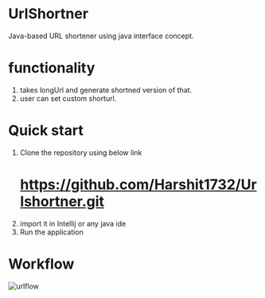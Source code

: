 # UrlShortner
  Java-based URL shortener using java interface concept.

# functionality
   1. takes longUrl and generate shortned version of that.
   2. user can set custom shorturl.
# Quick start
  1. Clone the repository using below link
      # https://github.com/Harshit1732/Urlshortner.git
  2. import it in Intellij or any java ide
  3. Run the application

# Workflow
  ![urlflow](https://github.com/Harshit1732/Urlshortner/assets/90718298/1904ca8e-b18c-4321-bcb6-ed0773d0343b)

     
 
   
